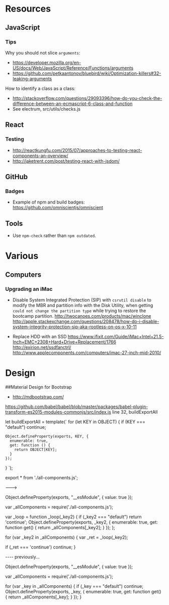 # Resources
## JavaScript
### Tips

Why you should not slice `arguments`:

* https://developer.mozilla.org/en-US/docs/Web/JavaScript/Reference/Functions/arguments
* https://github.com/petkaantonov/bluebird/wiki/Optimization-killers#32-leaking-arguments

How to identify a class as a class:

* http://stackoverflow.com/questions/29093396/how-do-you-check-the-difference-between-an-ecmascript-6-class-and-function
* See electrum, src/utils/checks.js

## React
### Testing

* http://reactkungfu.com/2015/07/approaches-to-testing-react-components-an-overview/
* http://jaketrent.com/post/testing-react-with-jsdom/

## GitHub
### Badges

* Example of npm and build badges: https://github.com/omniscientjs/omniscient

## Tools

* Use `npm-check` rather than `npm outdated`.

# Various
## Computers
### Upgrading an iMac

* Disable System Integrated Protection (SIP) with `csrutil disable`
  to modify the MBR and partition info with the Disk Utility, when
  getting `could not change the partition type` while trying to
  restore the bootcamp partition.
  http://twocanoes.com/products/mac/winclone
  http://apple.stackexchange.com/questions/208478/how-do-i-disable-system-integrity-protection-sip-aka-rootless-on-os-x-10-11
  
* Replace HDD with an SSD
  https://www.ifixit.com/Guide/iMac+Intel+21.5-Inch+EMC+2308+Hard+Drive+Replacement/1766
  http://exirion.net/ssdfanctrl/
  http://www.applecomponents.com/computers/imac-27-inch-mid-2010/
  
# Design
##Material Design for Bootstrap

* http://mdbootstrap.com/

https://github.com/babel/babel/blob/master/packages/babel-plugin-transform-es2015-modules-commonjs/src/index.js
line 32, buildExportAll

let buildExportAll = template(`
  for (let KEY in OBJECT) {
    if (KEY === "default") continue;

    Object.defineProperty(exports, KEY, {
      enumerable: true,
      get: function () {
        return OBJECT[KEY];
      }
    });
  }
`);


export * from './all-components.js';

--->

Object.defineProperty(exports, "__esModule", {
  value: true
});

var _allComponents = require('./all-components.js');

var _loop = function _loop(_key2) {
  if (_key2 === "default") return 'continue';
  Object.defineProperty(exports, _key2, {
    enumerable: true,
    get: function get() {
      return _allComponents[_key2];
    }
  });
};

for (var _key2 in _allComponents) {
  var _ret = _loop(_key2);

  if (_ret === 'continue') continue;
}

---- previously...

Object.defineProperty(exports, "__esModule", {
  value: true
});

var _allComponents = require('./all-components.js');

for (var _key in _allComponents) {
  if (_key === "default") continue;
  Object.defineProperty(exports, _key, {
    enumerable: true,
    get: function get() {
      return _allComponents[_key];
    }
  });
}
